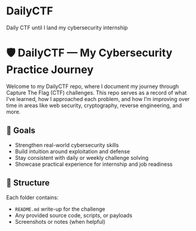 # DailyCTF
Daily CTF until I land my cybersecurity internship

# 🛡️ DailyCTF — My Cybersecurity Practice Journey

Welcome to my DailyCTF repo, where I document my journey through Capture The Flag (CTF) challenges. This repo serves as a record of what I’ve learned, how I approached each problem, and how I’m improving over time in areas like web security, cryptography, reverse engineering, and more.

## 🎯 Goals
- Strengthen real-world cybersecurity skills
- Build intuition around exploitation and defense
- Stay consistent with daily or weekly challenge solving
- Showcase practical experience for internship and job readiness

## 📂 Structure
Each folder contains:
- `README.md` write-up for the challenge
- Any provided source code, scripts, or payloads
- Screenshots or notes (when helpful)

